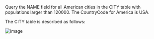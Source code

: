 Query the NAME field for all American cities in the CITY table with populations larger than 120000. The CountryCode for America is USA.

The CITY table is described as follows:

![image](https://s3.amazonaws.com/hr-challenge-images/8137/1449729804-f21d187d0f-CITY.jpg)

